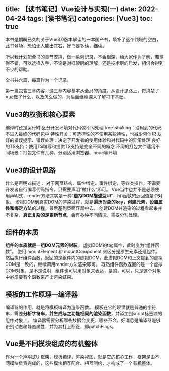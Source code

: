 title: 【读书笔记】Vue设计与实现(一)
date: 2022-04-24
tags: [读书笔记]
categories: [Vue3]
toc: true
---

本书是期盼已久的关于Vue3.0版本解读的一本国产书，填补了这个领域的空白，此书登场，恐怕无人能出其右，好书要多读，细读。

所以我计划配合书的章节安排，做一系列记录，不会很深，给大家作为了解，若觉得不错，可以选择入手，不论是对框架层的理解，还是技术层的启发，相信会得到不少的帮助。

全书共六篇，每篇作为一个记录。

第一篇包含三章内容，这三章内容基本从全局的角度，从设计思路上，捋清楚了Vue做了什么，以及怎么做的，为后面继续深入了解打下基础。

## Vue3的权衡和核心要素
编译时还是运行时
区分开发环境对代码做不同处理
tree-shaking：没用到的代码不进入最终的代码包中
特性开关：可选择性的不使用某些特性，也减少包体积
友好的错误提示、错误处理：决定了开发者的使用体验和对代码中的异常处理
良好的TS支持：使用TS编写和提供TS支持是完全不同的概念
不同的打包文件适用不同场景：打包文件有几种，分别适用浏览器、node等环境

## Vue3的设计思路
什么是声明式描述：
对于网页结构、属性绑定、事件绑定，等各类操作，不需要开发者自行编写代码指令，只需要声明”做什么“即可。
Vue当中也并不是必须使用声明式，render方法其实是一种“**虚拟DOM描述型UI**”，h()函数的返回值是个对象。
虚拟DOM到真实DOM的渲染过程，就是**遍历对象的key，创建元素，设置属性和绑定方法**的过程，最后塞到页面容器中去。
创建DOM并渲染的过程看起来并不复杂，**真正复杂的是更新节点**，会有多种不同情况，需要分别处理。

## 组件的本质
**组件的本质就是一组DOM元素的封装**。
虚拟DOM的tag属性，此时变为“组件函数”。
使用 mountElement 和 mountComponent 来区分是原生元素还是组件。
然后执行组件函数，返回的是组件内的虚拟DOM，此虚拟DOM和上文提到的虚拟DOM是一致的，继续调用render方法渲染即可。
既然组件函数返回的是一个虚拟DOM对象，是不是说明，组件也可以用对象来表达，是的，可以，只是这个对象中必须要有个函数来产出渲染结果。

## 模板的工作原理—编译器
编译器的作用，就是将模板编译为渲染函数。
模板在它的眼里就是普通的字符串，需要**分析字符串，并生成与之功能相同的渲染函数**，并添加到script标签块的组件对象上。
编译器需要分析哪些数据会变更，哪些不会，好消息是编译器能够识别动态和静态属性，并为其打上标签，即patchFlags。

## Vue是不同模块组成的有机整体
作为一个声明式UI框架，模板编译，渲染视图，就是它的核心工作，框架是由不同模块负责完成的，这些模块相互配合、相互制约，才构成了一个有机整体。
